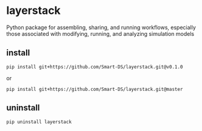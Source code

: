 # layerstack

Python package for assembling, sharing, and running workflows, especially those associated with modifying, running, and analyzing simulation models

## install

```
pip install git+https://github.com/Smart-DS/layerstack.git@v0.1.0
```

or 

```
pip install git+https://github.com/Smart-DS/layerstack.git@master
```

## uninstall

```
pip uninstall layerstack
```
